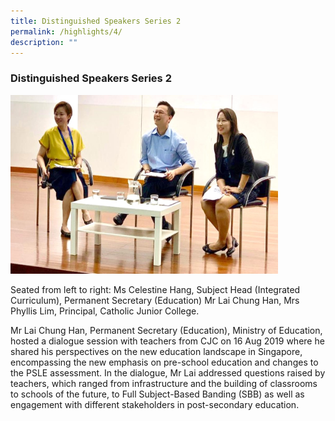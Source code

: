 ```yaml
---
title: Distinguished Speakers Series 2
permalink: /highlights/4/
description: ""
---
```

### **Distinguished Speakers Series 2**

<img src="/images/DistinguishedSpeakersSeries2.jpg" style="width:85%">

Seated from left to right: Ms Celestine Hang, Subject Head (Integrated Curriculum), Permanent Secretary (Education) Mr Lai Chung Han, Mrs Phyllis Lim, Principal, Catholic Junior College.

Mr Lai Chung Han, Permanent Secretary (Education), Ministry of Education, hosted a dialogue session with teachers from CJC on 16 Aug 2019 where he shared his perspectives on the new education landscape in Singapore, encompassing the new emphasis on pre-school education and changes to the PSLE assessment. In the dialogue, Mr Lai addressed questions raised by teachers, which ranged from infrastructure and the building of classrooms to schools of the future, to Full Subject-Based Banding (SBB) as well as engagement with different stakeholders in post-secondary education.